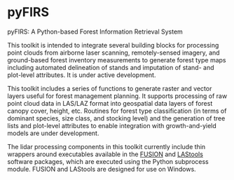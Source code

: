 # pyFIRS
pyFIRS: A Python-based Forest Information Retrieval System

This toolkit is intended to integrate several building blocks for processing point clouds from airborne laser scanning, remotely-sensed imagery, and ground-based forest inventory measurements to generate forest type maps including automated delineation of stands and imputation of stand- and plot-level attributes.  It is under active development.

This toolkit includes a series of functions to generate raster and vector layers useful for forest management planning. It supports processing of raw point cloud data in LAS/LAZ format into geospatial data layers of forest canopy cover, height, etc. Routines for forest type classification (in terms of dominant species, size class, and stocking level) and the generation of tree lists and plot-level attributes to enable integration with growth-and-yield models are under development.

The lidar processing components in this toolkit currently include thin wrappers around executables available in the [FUSION](http://forsys.cfr.washington.edu/fusion/fusionlatest.html) and [LAStools](https://rapidlasso.com/lastools/) software packages, which are executed using the Python subprocess module. FUSION and LAStools are designed for use on Windows. 
